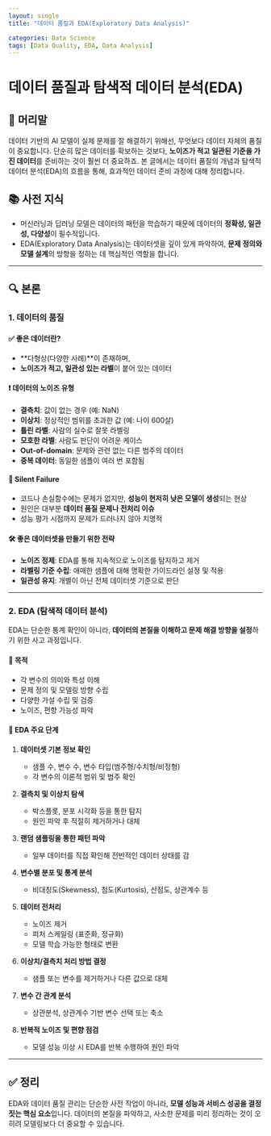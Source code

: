 ```yaml
---
layout: single
title: "데이터 품질과 EDA(Exploratory Data Analysis)"

categories: Data Science
tags: [Data Quality, EDA, Data Analysis]
---
```

# 데이터 품질과 탐색적 데이터 분석(EDA)

## 📝 머리말

데이터 기반의 AI 모델이 실제 문제를 잘 해결하기 위해선, 무엇보다 데이터 자체의 품질이 중요합니다. 단순히 많은 데이터를 확보하는 것보다, **노이즈가 적고 일관된 기준을 가진 데이터**를 준비하는 것이 훨씬 더 중요하죠. 본 글에서는 데이터 품질의 개념과 탐색적 데이터 분석(EDA)의 흐름을 통해, 효과적인 데이터 준비 과정에 대해 정리합니다.

## 📚 사전 지식

- 머신러닝과 딥러닝 모델은 데이터의 패턴을 학습하기 때문에 데이터의 **정확성, 일관성, 다양성**이 필수적입니다.
- EDA(Exploratory Data Analysis)는 데이터셋을 깊이 있게 파악하여, **문제 정의와 모델 설계**의 방향을 정하는 데 핵심적인 역할을 합니다.

---

## 🔍 본론

### 1. 데이터의 품질

#### ✅ 좋은 데이터란?
- **다형상(다양한 사례)**이 존재하며,
- **노이즈가 적고, 일관성 있는 라벨**이 붙어 있는 데이터

#### ❗ 데이터의 노이즈 유형
- **결측치**: 값이 없는 경우 (예: NaN)
- **이상치**: 정상적인 범위를 초과한 값 (예: 나이 600살)
- **틀린 라벨**: 사람의 실수로 잘못 라벨링
- **모호한 라벨**: 사람도 판단이 어려운 케이스
- **Out-of-domain**: 문제와 관련 없는 다른 범주의 데이터
- **중복 데이터**: 동일한 샘플이 여러 번 포함됨

#### 🧨 Silent Failure
- 코드나 손실함수에는 문제가 없지만, **성능이 현저히 낮은 모델이 생성**되는 현상
- 원인은 대부분 **데이터 품질 문제나 전처리 이슈**
- 성능 평가 시점까지 문제가 드러나지 않아 치명적

#### 🛠 좋은 데이터셋을 만들기 위한 전략
- **노이즈 정제**: EDA를 통해 지속적으로 노이즈를 탐지하고 제거
- **라벨링 기준 수립**: 애매한 샘플에 대해 명확한 가이드라인 설정 및 적용
- **일관성 유지**: 개별이 아닌 전체 데이터셋 기준으로 판단

---

### 2. EDA (탐색적 데이터 분석)

EDA는 단순한 통계 확인이 아니라, **데이터의 본질을 이해하고 문제 해결 방향을 설정**하기 위한 사고 과정입니다.

#### 🎯 목적
- 각 변수의 의미와 특성 이해
- 문제 정의 및 모델링 방향 수립
- 다양한 가설 수립 및 검증
- 노이즈, 편향 가능성 파악

#### 🧪 EDA 주요 단계

1. **데이터셋 기본 정보 확인**
   - 샘플 수, 변수 수, 변수 타입(범주형/수치형/비정형)
   - 각 변수의 이론적 범위 및 범주 확인

2. **결측치 및 이상치 탐색**
   - 박스플롯, 분포 시각화 등을 통한 탐지
   - 원인 파악 후 적절히 제거하거나 대체

3. **랜덤 샘플링을 통한 패턴 파악**
   - 일부 데이터를 직접 확인해 전반적인 데이터 상태를 감

4. **변수별 분포 및 통계 분석**
   - 비대칭도(Skewness), 첨도(Kurtosis), 산점도, 상관계수 등

5. **데이터 전처리**
   - 노이즈 제거
   - 피처 스케일링 (표준화, 정규화)
   - 모델 학습 가능한 형태로 변환

6. **이상치/결측치 처리 방법 결정**
   - 샘플 또는 변수를 제거하거나 다른 값으로 대체

7. **변수 간 관계 분석**
   - 상관분석, 상관계수 기반 변수 선택 또는 축소

8. **반복적 노이즈 및 편향 점검**
   - 모델 성능 이상 시 EDA를 반복 수행하여 원인 파악

---

## ✅ 정리

EDA와 데이터 품질 관리는 단순한 사전 작업이 아니라, **모델 성능과 서비스 성공을 결정짓는 핵심 요소**입니다. 데이터의 본질을 파악하고, 사소한 문제를 미리 정리하는 것이 오히려 모델링보다 더 중요할 수 있습니다.
